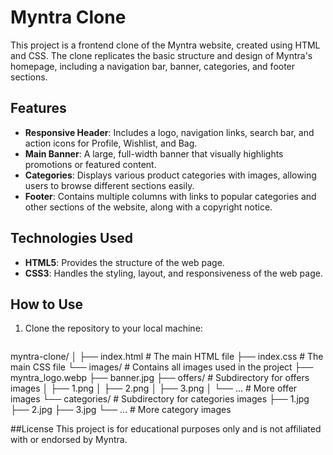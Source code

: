 # Myntra Clone

This project is a frontend clone of the Myntra website, created using HTML and CSS. The clone replicates the basic structure and design of Myntra's homepage, including a navigation bar, banner, categories, and footer sections.

## Features

- **Responsive Header**: Includes a logo, navigation links, search bar, and action icons for Profile, Wishlist, and Bag.
- **Main Banner**: A large, full-width banner that visually highlights promotions or featured content.
- **Categories**: Displays various product categories with images, allowing users to browse different sections easily.
- **Footer**: Contains multiple columns with links to popular categories and other sections of the website, along with a copyright notice.

## Technologies Used

- **HTML5**: Provides the structure of the web page.
- **CSS3**: Handles the styling, layout, and responsiveness of the web page.

## How to Use

1. Clone the repository to your local machine:
   ```git clone https://github.com/vaibhavharane2001/Myntra-website-clone.git

myntra-clone/
│
├── index.html            # The main HTML file
├── index.css             # The main CSS file
└── images/               # Contains all images used in the project
    ├── myntra_logo.webp
    ├── banner.jpg
    ├── offers/           # Subdirectory for offers images
    │   ├── 1.png
    │   ├── 2.png
    │   ├── 3.png
    │   └── ...           # More offer images
    └── categories/       # Subdirectory for categories images
        ├── 1.jpg
        ├── 2.jpg
        ├── 3.jpg
        └── ...           # More category images


##License
This project is for educational purposes only and is not affiliated with or endorsed by Myntra.
